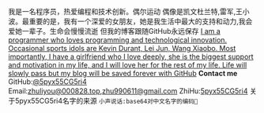 我是一名程序员，热爱编程和技术创新。偶尔运动 偶像是凯文杜兰特,雷军,王小波。最重要的是，我有一个深爱的女朋友，她是我生活中最大的支持和动力,我会爱她一辈子。生命会慢慢流逝 但我的博客跟随GitHub永远保存
<u>I am a programmer who loves programming and technological innovation. Occasional sports idols are Kevin Durant, Lei Jun, Wang Xiaobo. Most importantly, I have a girlfriend who I love deeply, she is the biggest support and motivation in my life, and I will love her for the rest of my life. Life will slowly pass but my blog will be saved forever with GitHub</u>
**Contact me**
  GitHub:[@5pyx55CG5ri4 ](https://github.com/5pyx55CG5ri4)
  Email:zhuliyou@000828.top,zhu990611@gmail.com
  ZhiHu:[5pyx55CG5ri4](https://www.zhihu.com/people/5pyx55CG5ri4)
关于5pyx55CG5ri4名字的来源 `小声说话:base64对中文名字的编码🤫`

